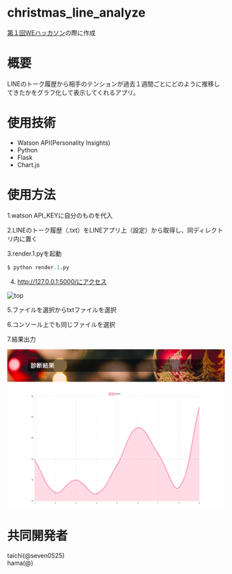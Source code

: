 # christmas_line_analyze
[第１回WEハッカソン](https://connpass.com/event/110687/)の際に作成    
  
# 概要
LINEのトーク履歴から相手のテンションが過去１週間ごとにどのように推移してきたかをグラフ化して表示してくれるアプリ。  
  
# 使用技術
- Watson API(Personality Insights)
- Python
- Flask
- Chart.js
  
# 使用方法
1.watson API_KEYに自分のものを代入  

2.LINEのトーク履歴（.txt）をLINEアプリ上（設定）から取得し、同ディレクトリ内に置く

3.render.1.pyを起動  

```py
$ python render.1.py
```

4. http://127.0.0.1:5000/にアクセス

![top](./top/png)

5.ファイルを選択からtxtファイルを選択

6.コンソール上でも同じファイルを選択

7.結果出力

![result](./result.png)

# 共同開発者
taichi(@seven0525)  
hama(@)
